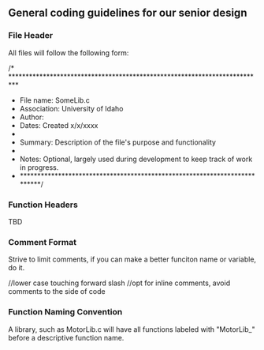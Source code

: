 ## General coding guidelines for our senior design

### File Header

All files will follow the following form:

/* **************************************************************************
 * File name:   SomeLib.c
 * Association: University of Idaho
 * Author:      
 * Dates:       Created x/x/xxxx
 * 
 * Summary:     Description of the file's purpose and functionality
 * 
 * Notes:       Optional, largely used during development to keep track of 
				work in progress.
 * **************************************************************************/
 

### Function Headers

TBD

 
### Comment Format

Strive to limit comments, if you can make a better funciton name or variable, do it.

//lower case touching forward slash
//opt for inline comments, avoid comments to the side of code


### Function Naming Convention

A library, such as MotorLib.c will have all functions labeled with "MotorLib_" before
a descriptive function name.